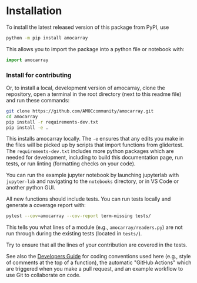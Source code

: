 # Installation

To install the latest released version of this package from PyPI, use
```sh
python -m pip install amocarray
```
This allows you to import the package into a python file or notebook with:
```python
import amocarray
```
### Install for contributing

Or, to install a local, development version of amocarray, clone the repository, open a terminal in the root directory (next to this readme file) and run these commands:

```sh
git clone https://github.com/AMOCcommunity/amocarray.git
cd amocarray
pip install -r requirements-dev.txt
pip install -e .
```
This installs amocarray locally.  The `-e` ensures that any edits you make in the files will be picked up by scripts that import functions from glidertest.  The `requirements-dev.txt` includes more python packages which are needed for development, including to build this documentation page, run tests, or run linting (formatting checks on your code).

You can run the example jupyter notebook by launching jupyterlab with `jupyter-lab` and navigating to the `notebooks` directory, or in VS Code or another python GUI.

All new functions should include tests.  You can run tests locally and generate a coverage report with:
```sh
pytest --cov=amocarray --cov-report term-missing tests/
```
This tells you what lines of a module (e.g., `amocarray/readers.py`) are not run through during the existing tests (located in `tests/`).

Try to ensure that all the lines of your contribution are covered in the tests.

See also the [Developers Guide](developer_guide.md) for coding conventions used here (e.g., style of comments at the top of a function), the automatic "GitHub Actions" which are triggered when you make a pull request,  and an example workflow to use Git to collaborate on code.
